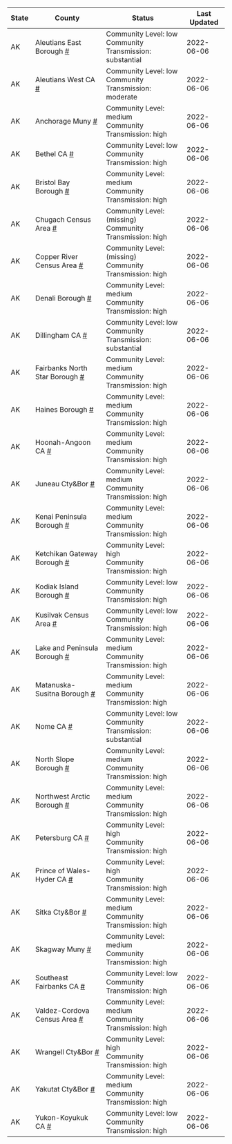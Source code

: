State | County | Status | Last Updated
--- | --- | --- | --- 
AK | Aleutians East Borough <a href="#aleutians_east_borough">#</a> | <a name="aleutians_east_borough"></a>Community Level: low<br/>Community Transmission: substantial | 2022-06-06
AK | Aleutians West CA <a href="#aleutians_west_ca">#</a> | <a name="aleutians_west_ca"></a>Community Level: low<br/>Community Transmission: moderate | 2022-06-06
AK | Anchorage Muny <a href="#anchorage_muny">#</a> | <a name="anchorage_muny"></a>Community Level: medium<br/>Community Transmission: high | 2022-06-06
AK | Bethel CA <a href="#bethel_ca">#</a> | <a name="bethel_ca"></a>Community Level: low<br/>Community Transmission: high | 2022-06-06
AK | Bristol Bay Borough <a href="#bristol_bay_borough">#</a> | <a name="bristol_bay_borough"></a>Community Level: medium<br/>Community Transmission: high | 2022-06-06
AK | Chugach Census Area <a href="#chugach_census_area">#</a> | <a name="chugach_census_area"></a>Community Level: (missing)<br/>Community Transmission: high | 2022-06-06
AK | Copper River Census Area <a href="#copper_river_census_area">#</a> | <a name="copper_river_census_area"></a>Community Level: (missing)<br/>Community Transmission: high | 2022-06-06
AK | Denali Borough <a href="#denali_borough">#</a> | <a name="denali_borough"></a>Community Level: medium<br/>Community Transmission: high | 2022-06-06
AK | Dillingham CA <a href="#dillingham_ca">#</a> | <a name="dillingham_ca"></a>Community Level: low<br/>Community Transmission: substantial | 2022-06-06
AK | Fairbanks North Star Borough <a href="#fairbanks_north_star_borough">#</a> | <a name="fairbanks_north_star_borough"></a>Community Level: medium<br/>Community Transmission: high | 2022-06-06
AK | Haines Borough <a href="#haines_borough">#</a> | <a name="haines_borough"></a>Community Level: medium<br/>Community Transmission: high | 2022-06-06
AK | Hoonah-Angoon CA <a href="#hoonah-angoon_ca">#</a> | <a name="hoonah-angoon_ca"></a>Community Level: medium<br/>Community Transmission: high | 2022-06-06
AK | Juneau Cty&Bor <a href="#juneau_cty&bor">#</a> | <a name="juneau_cty&bor"></a>Community Level: medium<br/>Community Transmission: high | 2022-06-06
AK | Kenai Peninsula Borough <a href="#kenai_peninsula_borough">#</a> | <a name="kenai_peninsula_borough"></a>Community Level: medium<br/>Community Transmission: high | 2022-06-06
AK | Ketchikan Gateway Borough <a href="#ketchikan_gateway_borough">#</a> | <a name="ketchikan_gateway_borough"></a>Community Level: high<br/>Community Transmission: high | 2022-06-06
AK | Kodiak Island Borough <a href="#kodiak_island_borough">#</a> | <a name="kodiak_island_borough"></a>Community Level: low<br/>Community Transmission: high | 2022-06-06
AK | Kusilvak Census Area <a href="#kusilvak_census_area">#</a> | <a name="kusilvak_census_area"></a>Community Level: low<br/>Community Transmission: high | 2022-06-06
AK | Lake and Peninsula Borough <a href="#lake_and_peninsula_borough">#</a> | <a name="lake_and_peninsula_borough"></a>Community Level: medium<br/>Community Transmission: high | 2022-06-06
AK | Matanuska-Susitna Borough <a href="#matanuska-susitna_borough">#</a> | <a name="matanuska-susitna_borough"></a>Community Level: medium<br/>Community Transmission: high | 2022-06-06
AK | Nome CA <a href="#nome_ca">#</a> | <a name="nome_ca"></a>Community Level: low<br/>Community Transmission: substantial | 2022-06-06
AK | North Slope Borough <a href="#north_slope_borough">#</a> | <a name="north_slope_borough"></a>Community Level: medium<br/>Community Transmission: high | 2022-06-06
AK | Northwest Arctic Borough <a href="#northwest_arctic_borough">#</a> | <a name="northwest_arctic_borough"></a>Community Level: medium<br/>Community Transmission: high | 2022-06-06
AK | Petersburg CA <a href="#petersburg_ca">#</a> | <a name="petersburg_ca"></a>Community Level: high<br/>Community Transmission: high | 2022-06-06
AK | Prince of Wales-Hyder CA <a href="#prince_of_wales-hyder_ca">#</a> | <a name="prince_of_wales-hyder_ca"></a>Community Level: high<br/>Community Transmission: high | 2022-06-06
AK | Sitka Cty&Bor <a href="#sitka_cty&bor">#</a> | <a name="sitka_cty&bor"></a>Community Level: medium<br/>Community Transmission: high | 2022-06-06
AK | Skagway Muny <a href="#skagway_muny">#</a> | <a name="skagway_muny"></a>Community Level: medium<br/>Community Transmission: high | 2022-06-06
AK | Southeast Fairbanks CA <a href="#southeast_fairbanks_ca">#</a> | <a name="southeast_fairbanks_ca"></a>Community Level: low<br/>Community Transmission: high | 2022-06-06
AK | Valdez-Cordova Census Area <a href="#valdez-cordova_census_area">#</a> | <a name="valdez-cordova_census_area"></a>Community Level: medium<br/>Community Transmission: high | 2022-06-06
AK | Wrangell Cty&Bor <a href="#wrangell_cty&bor">#</a> | <a name="wrangell_cty&bor"></a>Community Level: high<br/>Community Transmission: high | 2022-06-06
AK | Yakutat Cty&Bor <a href="#yakutat_cty&bor">#</a> | <a name="yakutat_cty&bor"></a>Community Level: medium<br/>Community Transmission: high | 2022-06-06
AK | Yukon-Koyukuk CA <a href="#yukon-koyukuk_ca">#</a> | <a name="yukon-koyukuk_ca"></a>Community Level: low<br/>Community Transmission: high | 2022-06-06
